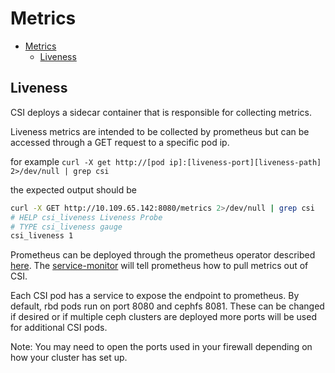 # Metrics

- [Metrics](#metrics)
   - [Liveness](#liveness)

## Liveness

CSI deploys a sidecar container that is responsible for collecting metrics.

Liveness metrics are intended to be collected by prometheus but can be accessed
through a GET request to a specific pod ip.

for example
`curl -X get http://[pod ip]:[liveness-port][liveness-path] 2>/dev/null | grep csi`

the expected output should be

```bash
curl -X GET http://10.109.65.142:8080/metrics 2>/dev/null | grep csi
# HELP csi_liveness Liveness Probe
# TYPE csi_liveness gauge
csi_liveness 1
```

Prometheus can be deployed through the prometheus operator described [here](https://coreos.com/operators/prometheus/docs/latest/user-guides/getting-started.html).
The [service-monitor](../examples/service-monitor.yaml) will tell prometheus how
to pull metrics out of CSI.

Each CSI pod has a service to expose the endpoint to prometheus. By default, rbd
pods run on port 8080 and cephfs 8081.
These can be changed if desired or if multiple ceph clusters are deployed more
ports will be used for additional CSI pods.

Note: You may need to open the ports used in your firewall depending on how your
cluster has set up.
